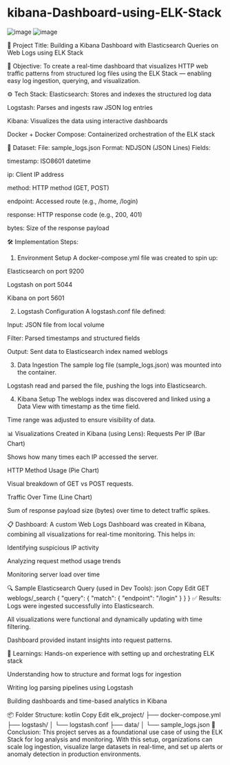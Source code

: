 # kibana-Dashboard-using-ELK-Stack
![image](https://github.com/user-attachments/assets/2bff2472-7377-407f-8e33-c371215d3022)
![image](https://github.com/user-attachments/assets/3aea4751-6e05-474a-8448-d7a371c5230f)

🧩 Project Title:
Building a Kibana Dashboard with Elasticsearch Queries on Web Logs using ELK Stack

🎯 Objective:
To create a real-time dashboard that visualizes HTTP web traffic patterns from structured log files using the ELK Stack — enabling easy log ingestion, querying, and visualization.

⚙️ Tech Stack:
Elasticsearch: Stores and indexes the structured log data

Logstash: Parses and ingests raw JSON log entries

Kibana: Visualizes the data using interactive dashboards

Docker + Docker Compose: Containerized orchestration of the ELK stack

📂 Dataset:
File: sample_logs.json
Format: NDJSON (JSON Lines)
Fields:

timestamp: ISO8601 datetime

ip: Client IP address

method: HTTP method (GET, POST)

endpoint: Accessed route (e.g., /home, /login)

response: HTTP response code (e.g., 200, 401)

bytes: Size of the response payload

🛠️ Implementation Steps:
1. Environment Setup
A docker-compose.yml file was created to spin up:

Elasticsearch on port 9200

Logstash on port 5044

Kibana on port 5601

2. Logstash Configuration
A logstash.conf file defined:

Input: JSON file from local volume

Filter: Parsed timestamps and structured fields

Output: Sent data to Elasticsearch index named weblogs

3. Data Ingestion
The sample log file (sample_logs.json) was mounted into the container.

Logstash read and parsed the file, pushing the logs into Elasticsearch.

4. Kibana Setup
The weblogs index was discovered and linked using a Data View with timestamp as the time field.

Time range was adjusted to ensure visibility of data.

📊 Visualizations Created in Kibana (using Lens):
Requests Per IP (Bar Chart)

Shows how many times each IP accessed the server.

HTTP Method Usage (Pie Chart)

Visual breakdown of GET vs POST requests.

Traffic Over Time (Line Chart)

Sum of response payload size (bytes) over time to detect traffic spikes.

📋 Dashboard:
A custom Web Logs Dashboard was created in Kibana, combining all visualizations for real-time monitoring. This helps in:

Identifying suspicious IP activity

Analyzing request method usage trends

Monitoring server load over time

🔍 Sample Elasticsearch Query (used in Dev Tools):
json
Copy
Edit
GET weblogs/_search
{
  "query": {
    "match": {
      "endpoint": "/login"
    }
  }
}
✅ Results:
Logs were ingested successfully into Elasticsearch.

All visualizations were functional and dynamically updating with time filtering.

Dashboard provided instant insights into request patterns.

📌 Learnings:
Hands-on experience with setting up and orchestrating ELK stack

Understanding how to structure and format logs for ingestion

Writing log parsing pipelines using Logstash

Building dashboards and time-based analytics in Kibana

📦 Folder Structure:
kotlin
Copy
Edit
elk_project/
├── docker-compose.yml
├── logstash/
│   └── logstash.conf
├── data/
│   └── sample_logs.json
🏁 Conclusion:
This project serves as a foundational use case of using the ELK Stack for log analysis and monitoring. With this setup, organizations can scale log ingestion, visualize large datasets in real-time, and set up alerts or anomaly detection in production environments.
